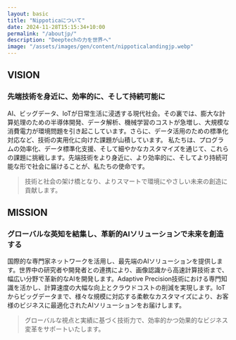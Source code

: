 ```yaml
---
layout: basic
title: "Nippoticaについて"
date: 2024-11-28T15:15:34+10:00
permalink: "/aboutjp/"
description: "Deeptechの力を世界へ"
image: "/assets/images/gen/content/nippoticalandingjp.webp"
---
```




## VISION
### 先端技術を身近に、効率的に、そして持続可能に

AI、ビッグデータ、IoTが日常生活に浸透する現代社会。その裏では、膨大な計算処理のための半導体開発、データ解析、機械学習のコストが急増し、大規模な消費電力が環境問題を引き起こしています。さらに、データ活用のための標準化対応など、技術の実用化に向けた課題が山積しています。
私たちは、プログラムの効率化、データ標準化支援、そして細やかなカスタマイズを通じて、これらの課題に挑戦します。先端技術をより身近に、より効率的に、そしてより持続可能な形で社会に届けることが、私たちの使命です。

> 技術と社会の架け橋となり、よりスマートで環境にやさしい未来の創造に貢献します。


## MISSION
### グローバルな英知を結集し、革新的AIソリューションで未来を創造する

国際的な専門家ネットワークを活用し、最先端のAIソリューションを提供します。世界中の研究者や開発者との連携により、画像認識から高速計算技術まで、幅広い分野で革新的なAIを開発します。Adaptive Precision技術における専門知識を活かし、計算速度の大幅な向上とクラウドコストの削減を実現します。IoTからビッグデータまで、様々な規模に対応する柔軟なカスタマイズにより、お客様のビジネスに最適化されたAIソリューションをお届けします。

> グローバルな視点と実績に基づく技術力で、効率的かつ効果的なビジネス変革をサポートいたします。


